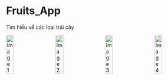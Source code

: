 # Fruits_App
Tìm hiểu về các loại trái cây 
<style>
    .image-row {
        display: flex;
        flex-wrap: wrap;
        justify-content: space-between;
    }

    .image-row img {
        width: 20%;
        margin-bottom: 10px;
    }
</style>

<div class="image-row">
    <img src="https://github.com/iwy2th/Fruits_App/assets/92966362/d143cfec-4520-4a6b-bd8f-969eaca0e827" alt="Image 1">
    <img src="https://github.com/iwy2th/Fruits_App/assets/92966362/ab1a5bb6-ed78-45ae-bc39-df2470082b98" alt="Image 2">
    <img src="https://github.com/iwy2th/Fruits_App/assets/92966362/dbb8db8a-5089-4bb0-b48e-4c2c79689fb4" alt="Image 3">
    <img src="https://github.com/iwy2th/Fruits_App/assets/92966362/552b05a9-aa6c-4c2a-ae1e-535a5f761677" alt="Image 4">
</div>
